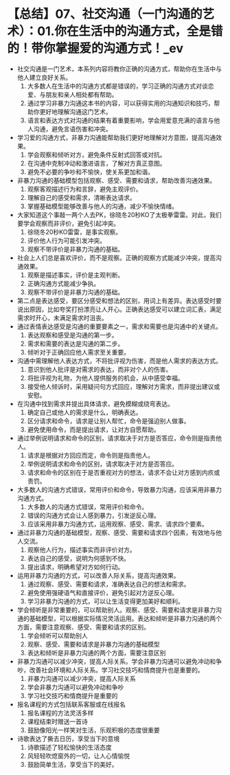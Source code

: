 # 【总结】07、社交沟通（一门沟通的艺术）：01.你在生活中的沟通方式，全是错的！带你掌握爱的沟通方式！_ev

-   社交沟通是一门艺术，本系列内容将教你正确的沟通方式，帮助你在生活中与他人建立良好关系。
    1.  大多数人在生活中的沟通方式都是错误的，学习正确的沟通方式对谈恋爱、与朋友和亲人相处都有帮助。
    2.  通过学习非暴力沟通这本书的内容，可以获得实用的沟通知识和技巧，帮助你更好地理解沟通这门艺术。
    3.  语言和表达方式对沟通的结果有着重要影响，学会用爱意充满的语言与他人沟通，避免言语伤害和冲突。
-   学习爱的沟通方式，非暴力沟通能帮助我们更好地理解对方意图，提高沟通效果。
    1.  学会观察和倾听对方，避免条件反射式回答或对抗。
    2.  在沟通中克制冲动和激进语言，了解对方真正意图。
    3.  避免不必要的争吵和不愉快，使关系更加和谐。
-   非暴力沟通的基础模型包括观察、感受、需要和请求，帮助改善沟通效果。
    1.  观察客观描述行为和言辞，避免主观评价。
    2.  理解自己的感受和需求，清晰表达请求。
    3.  掌握基础模型能够改善与他人的沟通，减少不愉快情绪。
-   大家知道这个事敲一两个人去PK，徐晓冬20秒KO了太极拳雷雷。对此，我们要学会观察而非评价，避免引起冲突。
    1.  徐晓冬20秒KO雷雷，是事实观察。
    2.  评价他人行为可能引发冲突。
    3.  观察不带评价是非暴力沟通的基础。
-   社会上人们总是喜欢评价，而不是观察。正确的观察方式能减少冲突，提高沟通效果。
    1.  观察是描述事实，评价是主观判断。
    2.  正确沟通方式能减少争执。
    3.  观察不带评价是非暴力沟通的基础。
-   第二点是表达感受，要区分感受和想法的区别，用词上有差异。表达感受时要说出原因，比如夸奖打扮漂亮让人开心。正确表达感受可以建立词汇表，满足需求时开心，未满足需求时沮丧。
-   通过表情表达感受是沟通的重要要素之一，需求和需要也是沟通中的关键点。
    1.  表达观察和感受是沟通的第一步。
    2.  需求和需要的表达是沟通的第二步。
    3.  倾听对于正确回应他人需求至关重要。
-   沟通中需理解他人表达方式，不将批评视为伤害，而是他人需求的表达方式。
    1.  意识到他人批评是对需求的表达，而非对个人的伤害。
    2.  将批评视为礼物，为他人提供服务的机会，从中感受幸福。
    3.  接受他人倾诉时，采用疑问句方式回应，理解对方需求，而非提出建议或安慰。
-   在沟通中找到需求并提出具体请求，避免模糊或绕弯表达。
    1.  确定自己或他人的需求是什么，明确表达。
    2.  区分请求和命令，请求是让别人帮忙，命令是强迫别人做事。
    3.  避免使用命令，而是提出请求，让对方自愿帮助。
-   通过举例说明请求和命令的区别，请求取决于对方是否答应，命令则是指责他人。
    1.  请求是根据对方回应而定，命令则是指责他人。
    2.  举例说明请求和命令的区别，请求取决于对方是否答应。
    3.  请求和命令的区别在于是否重视对方的想法，请求不会让对方感到内疚或责罚。
-   大多数人的沟通方式错误，常用评价和命令，导致暴力沟通，应该采用非暴力沟通方式。
    1.  大多数人的沟通方式错误，常用评价和命令。
    2.  错误的沟通方式会让人感到暴力，引发逆反心理。
    3.  应该采用非暴力沟通方式，运用观察、感受、需求、请求四个要素。
-   通过非暴力沟通的基础模型，观察、感受、需要和请求四个因素，有效地与他人交流。
    1.  观察他人行为，描述事实而非评价对方。
    2.  表达自己的感受，说明为何感到不快。
    3.  提出请求，明确希望对方如何行动。
-   运用非暴力沟通的方式，可以改善人际关系，提高沟通效果。
    1.  通过观察、感受、需要和请求，准确表达自己的想法和需求。
    2.  避免使用强硬语气和直接评价，避免引起对方逆反心理。
    3.  学习非暴力沟通的方式，可以让生活变得更加美好和顺利。
-   学会倾听是非常重要的，可以帮助别人。观察、感受、需要和请求是非暴力沟通的基础模型，可以根据实际情况灵活运用。表达和倾听是非暴力沟通的两个方面，需要注意观察、感受、需要和请求的区别。
    1.  学会倾听可以帮助别人
    2.  观察、感受、需要和请求是非暴力沟通的基础模型
    3.  表达和倾听是非暴力沟通的两个方面，需要注意区别
-   非暴力沟通可以减少冲突，提高人际关系。学会非暴力沟通可以避免冲动和争吵，改善社会环境和人际关系。学习社交技巧和情商提升也是重要的。
    1.  非暴力沟通可以减少冲突，提高人际关系
    2.  学会非暴力沟通可以避免冲动和争吵
    3.  学习社交技巧和情商提升是重要的
-   报名课程的方式包括联系客服或在线报名
    1.  报名课程的方法灵活多样
    2.  课程结束时赠送一首诗
    3.  鼓励像阳光一样笑对生活，乐观积极的态度很重要
-   诗歌表达了撕去日历，享受当下的意境
    1.  诗歌描述了轻松愉快的生活态度
    2.  风轻轻吹熄窗外的一切，让人心情愉悦
    3.  鼓励简单生活，享受当下的美好。